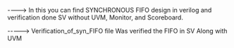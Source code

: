  ----> In this you can find SYNCHRONOUS FIFO design in verilog and verification done SV without UVM, Monitor, and Scoreboard.


 
-----> Verification_of_syn_FIFO file Was verified the FIFO in SV Along with UVM

